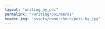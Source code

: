 ```yaml
---
layout: "writing_by_poi"
permalink: "/writing/poi/maras"
header-img: "assets/owner/hero/pois-bg.jpg"
---
```

